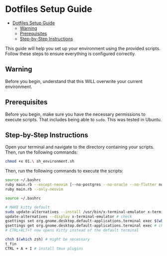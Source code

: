 # Dotfiles Setup Guide

<!--toc:start-->
- [Dotfiles Setup Guide](#dotfiles-setup-guide)
  - [Warning](#warning)
  - [Prerequisites](#prerequisites)
  - [Step-by-Step Instructions](#step-by-step-instructions)
<!--toc:end-->

This guide will help you set up your environment using the provided scripts. Follow these steps to ensure everything is configured correctly.

## Warning

Before you begin, understand that this WILL overwrite your current environment.

## Prerequisites

Before you begin, make sure you have the necessary permissions to execute scripts. That includes being able to `sudo`. This was tested in Ubuntu.

## Step-by-Step Instructions

Open your terminal and navigate to the directory containing your scripts. Then, run the following commands:

```bash
chmod +x 01.\ sh_environment.sh
```

Then, run the following commands to execute the scripts:

```bash
source ~/.bashrc
ruby main.rb --except-neovim [--no-postgres --no-oracle --no-flutter no-kitty --no-fonts --no-git]
ruby main.rb --only-neovim

source ~/.bashrc

# MAKE kitty default
sudo update-alternatives --install /usr/bin/x-terminal-emulator x-terminal-emulator $(which kitty) 50
update-alternatives --display x-terminal-emulator # check
gsettings set org.gnome.desktop.default-applications.terminal exec $(which kitty)
gsettings get org.gnome.desktop.default-applications.terminal exec # check
# CTRL+ALT+T now opens Kitty instead of the default terminal

chsh $(which zsh) # might be necessary
t_fin
CTRL + A + I # install tmux plugins
```
